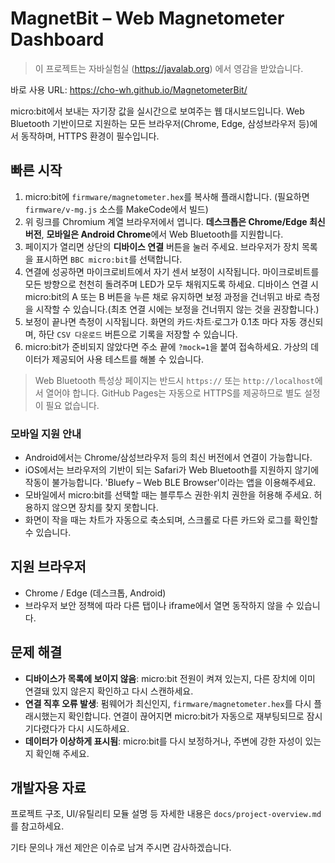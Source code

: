 # MagnetBit – Web Magnetometer Dashboard
> 이 프로젝트는 자바실험실 (https://javalab.org) 에서 영감을 받았습니다. 

바로 사용 URL: https://cho-wh.github.io/MagnetometerBit/

micro:bit에서 보내는 자기장 값을 실시간으로 보여주는 웹 대시보드입니다. Web Bluetooth 기반이므로 지원하는 모든 브라우저(Chrome, Edge, 삼성브라우저 등)에서 동작하며, HTTPS 환경이 필수입니다.

## 빠른 시작
1. micro:bit에 `firmware/magnetometer.hex`를 복사해 플래시합니다. (필요하면 `firmware/v-mg.js` 소스를 MakeCode에서 빌드)
2. 위 링크를 Chromium 계열 브라우저에서 엽니다. **데스크톱은 Chrome/Edge 최신 버전**, **모바일은 Android Chrome**에서 Web Bluetooth를 지원합니다.
3. 페이지가 열리면 상단의 **디바이스 연결** 버튼을 눌러 주세요. 브라우저가 장치 목록을 표시하면 `BBC micro:bit`를 선택합니다.
4. 연결에 성공하면 마이크로비트에서 자기 센서 보정이 시작됩니다. 마이크로비트를 모든 방향으로 천천히 돌려주며 LED가 모두 채워지도록 하세요. 디바이스 연결 시 micro:bit의 A 또는 B 버튼을 누른 채로 유지하면 보정 과정을 건너뛰고 바로 측정을 시작할 수 있습니다.(최초 연결 시에는 보정을 건너뛰지 않는 것을 권장합니다.)
5. 보정이 끝나면 측정이 시작됩니다. 화면의 카드·차트·로그가 0.1초 마다 자동 갱신되며, 하단 `CSV 다운로드` 버튼으로 기록을 저장할 수 있습니다.
6. micro:bit가 준비되지 않았다면 주소 끝에 `?mock=1`을 붙여 접속하세요. 가상의 데이터가 제공되어 사용 테스트를 해볼 수 있습니다.

> Web Bluetooth 특성상 페이지는 반드시 `https://` 또는 `http://localhost`에서 열어야 합니다. GitHub Pages는 자동으로 HTTPS를 제공하므로 별도 설정이 필요 없습니다.

### 모바일 지원 안내
- Android에서는 Chrome/삼성브라우저 등의 최신 버전에서 연결이 가능합니다.
- iOS에서는 브라우저의 기반이 되는 Safari가 Web Bluetooth를 지원하지 않기에 작동이 불가능합니다. 'Bluefy – Web BLE Browser'이라는 앱을 이용해주세요.
- 모바일에서 micro:bit를 선택할 때는 블루투스 권한·위치 권한을 허용해 주세요. 허용하지 않으면 장치를 찾지 못합니다.
- 화면이 작을 때는 차트가 자동으로 축소되며, 스크롤로 다른 카드와 로그를 확인할 수 있습니다.

## 지원 브라우저
- Chrome / Edge (데스크톱, Android)
- 브라우저 보안 정책에 따라 다른 탭이나 iframe에서 열면 동작하지 않을 수 있습니다.

## 문제 해결
- **디바이스가 목록에 보이지 않음**: micro:bit 전원이 켜져 있는지, 다른 장치에 이미 연결돼 있지 않은지 확인하고 다시 스캔하세요.
- **연결 직후 오류 발생**: 펌웨어가 최신인지, `firmware/magnetometer.hex`를 다시 플래시했는지 확인합니다. 연결이 끊어지면 micro:bit가 자동으로 재부팅되므로 잠시 기다렸다가 다시 시도하세요.
- **데이터가 이상하게 표시됨**: micro:bit를 다시 보정하거나, 주변에 강한 자성이 있는지 확인해 주세요.

## 개발자용 자료
프로젝트 구조, UI/유틸리티 모듈 설명 등 자세한 내용은 `docs/project-overview.md`를 참고하세요.

기타 문의나 개선 제안은 이슈로 남겨 주시면 감사하겠습니다.
